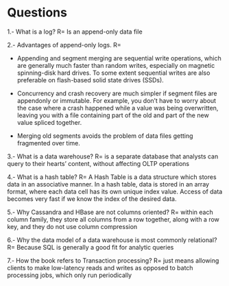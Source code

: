 # Questions
1.- What is a log?
  R= Is an append-only data file

2.- Advantages of append-only logs.
  R=
- Appending and segment merging are sequential write operations, which are generally much faster than random writes, especially on magnetic spinning-disk hard drives. To some extent sequential writes are also preferable on flash-based solid state drives (SSDs).
  
- Concurrency and crash recovery are much simpler if segment files are appendonly or immutable. For example, you don’t have to worry about the case where a crash happened while a value was being overwritten, leaving you with a file containing part of the old and part of the new value spliced together.
  
- Merging old segments avoids the problem of data files getting fragmented over time.
  
3.- What is a data warehouse?
R=  is a separate database that analysts can query to their hearts’ content, without affecting OLTP operations

4.- What is a hash table?
  R= A Hash Table is a data structure which stores data in an associative manner. In a hash table, data is stored in an array format, where each data cell has its own unique index value. Access of data becomes very fast if we know the index of the desired data.
  
5.- Why Cassandra and HBase are not columns oriented?
  R= within each column family, they store all columns from a row together, along with a row key, and they do not use column compression

6.- Why the data model of a data warehouse is most commonly relational?
  R= Because SQL is generally a good fit for analytic queries
  
7.- How the book refers to Transaction processing?
R= just means allowing clients to make low-latency reads and writes as opposed to batch processing jobs, which only run periodically
